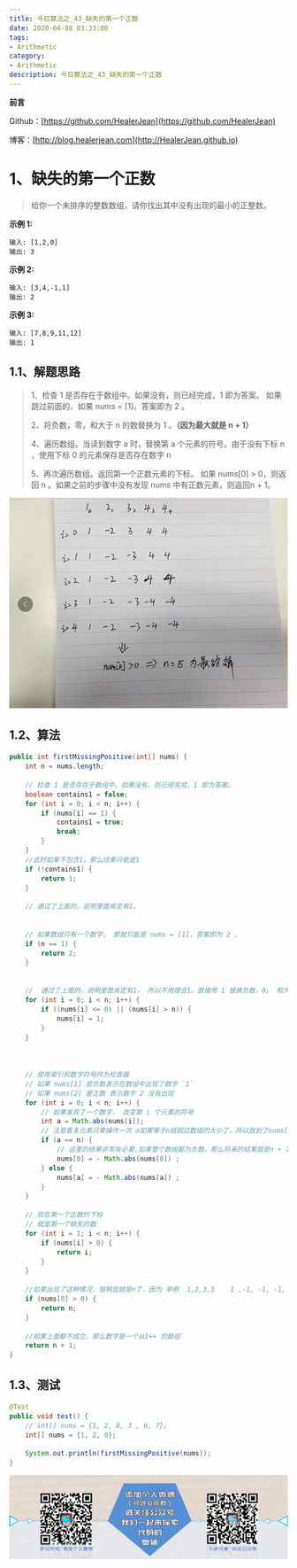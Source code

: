 ```yaml
---
title: 今日算法之_43_缺失的第一个正数
date: 2020-04-08 03:33:00
tags: 
- Arithmetic
category: 
- Arithmetic
description: 今日算法之_43_缺失的第一个正数
---
```


**前言**     

 Github：[https://github.com/HealerJean](https://github.com/HealerJean)         

 博客：[http://blog.healerjean.com](http://HealerJean.github.io)           



# 1、缺失的第一个正数
> 给你一个未排序的整数数组，请你找出其中没有出现的最小的正整数。

 

**示例 1:**

```
输入: [1,2,0]
输出: 3
```

**示例 2:**

```
输入: [3,4,-1,1]
输出: 2
```

**示例 3:**

```
输入: [7,8,9,11,12]
输出: 1
```





## 1.1、解题思路 

> 1、检查 1 是否存在于数组中。如果没有，则已经完成，1 即为答案。  如果跳过前面的，如果 nums = [1]，答案即为 2 。   
>
> 2、将负数，零，和大于 n 的数替换为 1 。**（因为最大就是 n + 1）**    
>
> 4、遍历数组。当读到数字 a 时，替换第 a 个元素的符号。由于没有下标 n ，使用下标 0 的元素保存是否存在数字 n    
>
> 5、再次遍历数组。返回第一个正数元素的下标。    如果 nums[0] > 0，则返回 n 。如果之前的步骤中没有发现 nums 中有正数元素，则返回n + 1。



![1586328122021](https://raw.githubusercontent.com/HealerJean/HealerJean.github.io/master/blogImages/1586328122021.png)



## 1.2、算法

```java
public int firstMissingPositive(int[] nums) {
    int n = nums.length;

    // 检查 1 是否存在于数组中。如果没有，则已经完成，1 即为答案。
    boolean contains1 = false;
    for (int i = 0; i < n; i++) {
        if (nums[i] == 1) {
            contains1 = true;
            break;
        }
    }
    //此时如果不包含1，那么结果只能是1
    if (!contains1) {
        return 1;
    }

    // 通过了上面的，说明里面肯定有1，


    // 如果数组只有一个数字， 那就只能是 nums = [1]，答案即为 2 。
    if (n == 1) {
        return 2;
    }


    //  通过了上面的，说明里面肯定有1， 所以不用理会1。直接用 1 替换负数，0， 和大于 n 的数，这样 在转换以后，nums 只会包含正数
    for (int i = 0; i < n; i++) {
        if ((nums[i] <= 0) || (nums[i] > n)) {
            nums[i] = 1;
        }
    }

 

    // 使用索引和数字符号作为检查器
    // 如果 nums[1] 是负数表示在数组中出现了数字 `1`
    // 如果 nums[2] 是正数 表示数字 2 没有出现
    for (int i = 0; i < n; i++) {
        // 如果发现了一个数字， 改变第 i 个元素的符号
        int a = Math.abs(nums[i]);
        // 注意重复元素只需操作一次 a如果等于n就超过数组的大小了，所以放到了nums[0]中。
        if (a == n) {
            // 这里的结果非常有必要,如果整个数组都为负数，那么将来的结果就是n + 1
            nums[0] = - Math.abs(nums[0]) ;
        } else {
            nums[a] = - Math.abs(nums[a]) ;
        }
    }

    // 现在第一个正数的下标
    // 就是第一个缺失的数
    for (int i = 1; i < n; i++) {
        if (nums[i] > 0) {
            return i;
        }
    }

    //如果出现了这种情况，很明显就是n了，因为 举例  1,2,3,3    1 ,-1, -1, -1, 这样n是4 也就是结果
    if (nums[0] > 0) {
        return n;
    }

    //如果上面都不成立，那么数字是一个从1++ 的数组
    return n + 1;
}
```




## 1.3、测试 

```java
@Test
public void test() {
    // int[] nums = {1, 2, 8, 3 , 6, 7};
    int[] nums = {1, 2, 0};

    System.out.println(firstMissingPositive(nums));
}
```

![ContactAuthor](https://raw.githubusercontent.com/HealerJean/HealerJean.github.io/master/assets/img/artical_bottom.jpg)



<link rel="stylesheet" href="https://unpkg.com/gitalk/dist/gitalk.css">

<script src="https://unpkg.com/gitalk@latest/dist/gitalk.min.js"></script> 
<div id="gitalk-container"></div>    
 <script type="text/javascript">
    var gitalk = new Gitalk({
		clientID: `1d164cd85549874d0e3a`,
		clientSecret: `527c3d223d1e6608953e835b547061037d140355`,
		repo: `HealerJean.github.io`,
		owner: 'HealerJean',
		admin: ['HealerJean'],
		id: 'HvFjoPtzYh5l1pAT',
    });
    gitalk.render('gitalk-container');
</script> 
